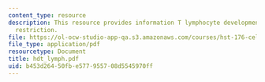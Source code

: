 ```yaml
---
content_type: resource
description: This resource provides information T lymphocyte development, and MHC
  restriction.
file: https://ol-ocw-studio-app-qa.s3.amazonaws.com/courses/hst-176-cellular-and-molecular-immunology-fall-2005/b453d26450fbe577955708d5545970ff_hdt_lymph.pdf
file_type: application/pdf
resourcetype: Document
title: hdt_lymph.pdf
uid: b453d264-50fb-e577-9557-08d5545970ff
---
```

